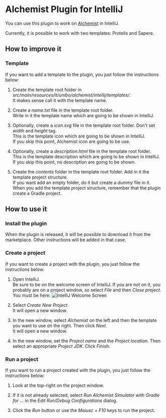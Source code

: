 Alchemist Plugin for IntelliJ
=============================

You can use this plugin to work on [Alchemist](https://github.com/AlchemistSimulator/Alchemist) in IntelliJ.

Currently, it is possible to work with two templates: Protelis and Sapere.

How to improve it
-----------------

### Template

If you want to add a template to the plugin, you just follow the instructions below:

1. Create the template root folder in _src/main/resources/it/unibo/alchemist/intellij/templates/_.  
It makes sense call it with the template name.

2. Create a _name.txt_ file in the template root folder.  
Write in it the template name which are going to be shown in IntelliJ.

3. Optionally, create a _icon.svg_ file in the template root folder. Don't set _width_ and _height_ tag.  
This is the template icon which are going to be shown in IntelliJ.  
If you skip this point, Alchemist icon are going to be use.

4. Optionally, create a _description.html_ file in the template root folder.  
This is the template description which are going to be shown in IntelliJ.  
If you skip this point, no description are going to be shown.

5. Create the _contents_ folder in the template root folder. Add in it the template project structure.  
If you want add an empty folder, do it but create a _dummy_ file in it.  
When you add the template project structure, remember that the plugin create a Gradle project.

How to use it
-------------

### Install the plugin

When the plugin is released, it will be possible to download it from the marketplace. Other instructions will be added in that case.

### Create a project

If you want to create a project with the plugin, you just follow the instructions below:

1. Open IntelliJ.  
Be sure to be on the welcome screen of IntelliJ. If you are not on it, you probably are on a project window, so select _File_ and then _Close project_.    
You must be here: ![IntelliJ Welcome Screen](https://www.jetbrains.com/help/img/idea/2018.2/ideaWelcomeScreen.png)

2. Select _Create New Project_.  
It will open a new window.

3. In the new window, select _Alchemist_ on the left and then the template you want to use on the right. Then click _Next_.  
It will open a new window.

4. In the new window, set the _Project name_ and the _Project location_. Then select an appropriate _Project JDK_. Click _Finish_.

### Run a project

If you want to run a project created with the plugin, you just follow the instructions below:

1. Look at the top-right on the project window.
 
2. If it is not already selected, select _Run Alchemist Simulator with Gradle for ..._ in the _Edit Run/Debug Configurations_ dialog.

3. Click the _Run_ button or use the _Maiusc_ + _F10_ keys to run the project.